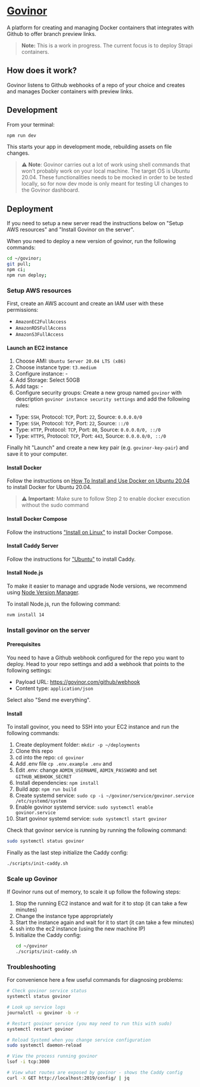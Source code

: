 # [Govinor](https://govinor.com)

A platform for creating and managing Docker containers that integrates with Github to offer branch preview links.

> **Note:** This is a work in progress. The current focus is to deploy Strapi containers.

## How does it work?

Govinor listens to Github webhooks of a repo of your choice and creates and manages Docker containers with preview links.

## Development

From your terminal:

```sh
npm run dev
```

This starts your app in development mode, rebuilding assets on file changes.

> :warning: **Note**: Govinor carries out a lot of work using shell commands that won't probably work on your local machine.
> The target OS is Ubuntu 20.04. These functionalities needs to be mocked in order to be tested locally, so for now dev
> mode is only meant for testing UI changes to the Govinor dashboard.

## Deployment

If you need to setup a new server read the instructions below on "Setup AWS resources" and "Install Govinor on the server".

When you need to deploy a new version of govinor, run the following commands:

```sh
cd ~/govinor;
git pull;
npm ci;
npm run deploy;
```

### Setup AWS resources

First, create an AWS account and create an IAM user with these permissions:

- `AmazonEC2FullAccess`
- `AmazonRDSFullAccess`
- `AmazonS3FullAccess`

#### Launch an EC2 instance

1. Choose AMI: `Ubuntu Server 20.04 LTS (x86)`
2. Choose instance type: `t3.medium`
3. Configure instance: -
4. Add Storage: Select 50GB
5. Add tags: -
6. Configure security groups: Create a new group named `govinor` with description `govinor instance security settings` and add the following rules:

- Type: `SSH`, Protocol: `TCP`, Port: `22`, Source: `0.0.0.0/0`
- Type: `SSH`, Protocol: `TCP`, Port: `22`, Source: `::/0`
- Type: `HTTP`, Protocol: `TCP`, Port: `80`, Source: `0.0.0.0/0, ::/0`
- Type: `HTTPS`, Protocol: `TCP`, Port: `443`, Source: `0.0.0.0/0, ::/0`

Finally hit "Launch" and create a new key pair (e.g. `govinor-key-pair`) and save it to your computer.

#### Install Docker

Follow the instructions on [How To Install and Use Docker on Ubuntu 20.04](https://www.digitalocean.com/community/tutorials/how-to-install-and-use-docker-on-ubuntu-20-04) to install Docker for Ubuntu 20.04.

> :warning: **Important**: Make sure to follow Step 2 to enable docker execution without the sudo command

#### Install Docker Compose

Follow the instructions ["Install on Linux"](https://docs.docker.com/compose/cli-command/#install-on-linux) to install Docker Compose.

#### Install Caddy Server

Follow the instructions for ["Ubuntu"](https://caddyserver.com/docs/install#debian-ubuntu-raspbian) to install Caddy.

#### Install Node.js

To make it easier to manage and upgrade Node versions, we recommend using [Node Version Manager](https://github.com/nvm-sh/nvm#installing-and-updating).

To install Node.js, run the following command:

```sh
nvm install 14
```

### Install govinor on the server

#### Prerequisites

You need to have a Github webhook configured for the repo you want to deploy.
Head to your repo settings and add a webhook that points to the following settings:

- Payload URL: https://govinor.com/github/webhook
- Content type: `application/json`

Select also "Send me everything".

#### Install

To install govinor, you need to SSH into your EC2 instance and run the following commands:

1. Create deployment folder: `mkdir -p ~/deployments`
2. Clone this repo
3. cd into the repo: `cd govinor`
4. Add .env file `cp .env.example .env` and
5. Edit .env: change `ADMIN_USERNAME`, `ADMIN_PASSWORD` and set `GITHUB_WEBHOOK_SECRET`
6. Install dependencies: `npm install`
7. Build app: `npm run build`
8. Create systemd service: `sudo cp -i ~/govinor/service/govinor.service /etc/systemd/system`
9. Enable govinor systemd service: `sudo systemctl enable govinor.service`
10. Start govinor systemd service: `sudo systemctl start govinor`

Check that govinor service is running by running the following command:

```sh
sudo systemctl status govinor
```

Finally as the last step initialize the Caddy config:

```sh
./scripts/init-caddy.sh
```

### Scale up Govinor

If Govinor runs out of memory, to scale it up follow the following steps:

1. Stop the running EC2 instance and wait for it to stop (it can take a few minutes)
2. Change the instance type appropriately
3. Start the instance again and wait for it to start (it can take a few minutes)
4. ssh into the ec2 instance (using the new machine IP)
5. Initialize the Caddy config:
   ```sh
   cd ~/govinor
   ./scripts/init-caddy.sh
   ```

### Troubleshooting

For convenience here a few useful commands for diagnosing problems:

```sh
# Check govinor service status
systemctl status govinor

# Look up service logs
journalctl -u govinor -b -r

# Restart govinor service (you may need to run this with sudo)
systemctl restart govinor

# Reload Systemd when you change service configuration
sudo systemctl daemon-reload

# View the process running govinor
lsof -i tcp:3000

# View what routes are exposed by govinor - shows the Caddy config
curl -X GET http://localhost:2019/config/ | jq
```
